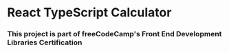 # React TypeScript Calculator

### This project is part of freeCodeCamp's Front End Development Libraries Certification
